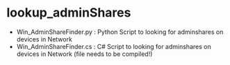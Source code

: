 # lookup_adminShares
- Win_AdminShareFinder.py : Python Script to looking for adminshares on devices in Network
- Win_AdminShareFinder.cs : C# Script to looking for adminshares on devices in Network  (file needs to be compiled!)


